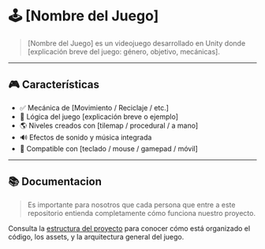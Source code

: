 # 🕹️ [Nombre del Juego]

> [Nombre del Juego] es un videojuego desarrollado en Unity donde [explicación breve del juego: género, objetivo, mecánicas].

---

## 🎮 Características

- ✅ Mecánica de [Movimiento / Reciclaje / etc.]
- 🧠 Lógica del juego [explicación breve o ejemplo]
- 🌎 Niveles creados con [tilemap / procedural / a mano]
- 🔊 Efectos de sonido y música integrada
- 🎯 Compatible con [teclado / mouse / gamepad / móvil]

---

## 📚 Documentacion

> Es importante para nosotros que cada persona que entre a este repositorio entienda completamente cómo funciona nuestro proyecto.
> 
Consulta la [estructura del proyecto](Docs/Estructura-del-proyecto.md) para conocer cómo está organizado el código, los assets, y la arquitectura general del juego.
